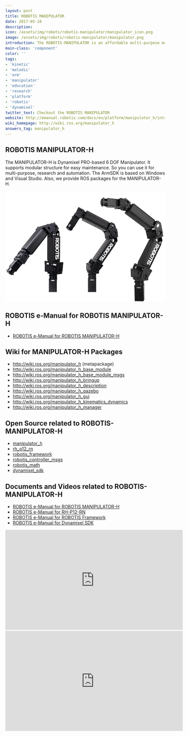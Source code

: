 ```yaml
---
layout: post
title: ROBOTIS MANIPULATOR
date: 2017-05-10
description:
icon: /assets/img/robots/robotis-manipulator/manipulator_icon.png
image: /assets/img/robots/robotis-manipulator/manipulator.png
introduction: The ROBOTIS-MANIPULATOR is an affordable multi-purpose manipulator designed for research and automation.
main-class: 'component'
color: ''
tags:
- 'kinetic'
- 'melodic'
- 'arm'
- 'manipulator'
- 'education'
- 'research'
- 'platform'
- 'robotis'
- 'dynamixel'
twitter_text: Checkout the ROBOTIS MANIPULATOR
website: http://emanual.robotis.com/docs/en/platform/manipulator_h/introduction/
wiki_homepage: http://wiki.ros.org/manipulator_h
answers_tag: manipulator_h
---
```


## ROBOTIS MANIPULATOR-H
The MANIPULATOR-H is Dynamixel PRO-based 6 DOF Manipulator. It supports modular structure for easy maintenance. So you can use it for multi-purpose, research and automation. The ArmSDK is based on Windows and Visual Studio. Also, we provide ROS packages for the MANIPULATOR-H.

![Manipulator Series](/assets/img/robots/robotis-manipulator/manipulator_series.png)

## ROBOTIS e-Manual for ROBOTIS MANIPULATOR-H
- [ROBOTIS e-Manual for ROBOTIS MANIPULATOR-H](http://emanual.robotis.com/docs/en/platform/manipulator_h/introduction/)

## Wiki for MANIPULATOR-H Packages
- http://wiki.ros.org/manipulator_h (metapackage)
- http://wiki.ros.org/manipulator_h_base_module
- http://wiki.ros.org/manipulator_h_base_module_msgs
- http://wiki.ros.org/manipulator_h_bringup
- http://wiki.ros.org/manipulator_h_description
- http://wiki.ros.org/manipulator_h_gazebo
- http://wiki.ros.org/manipulator_h_gui
- http://wiki.ros.org/manipulator_h_kinematics_dynamics
- http://wiki.ros.org/manipulator_h_manager

## Open Source related to ROBOTIS-MANIPULATOR-H
- [manipulator_h](https://github.com/ROBOTIS-GIT/ROBOTIS-MANIPULATOR-H)
- [rh_p12_rn](https://github.com/ROBOTIS-GIT/RH-P12-RN)
- [robotis_framework](https://github.com/ROBOTIS-GIT/ROBOTIS-Framework)
- [robotis_controller_msgs](https://github.com/ROBOTIS-GIT/ROBOTIS-Framework-msgs)
- [robotis_math](https://github.com/ROBOTIS-GIT/ROBOTIS-Math)
- [dynamixel_sdk](https://github.com/ROBOTIS-GIT/DynamixelSDK)

## Documents and Videos related to ROBOTIS-MANIPULATOR-H
- [ROBOTIS e-Manual for ROBOTIS MANIPULATOR-H](http://emanual.robotis.com/docs/en/platform/manipulator_h/introduction/)
- [ROBOTIS e-Manual for RH-P12-RN](http://emanual.robotis.com/docs/en/platform/rh_p12_rn/)
- [ROBOTIS e-Manual for ROBOTIS Framework](http://emanual.robotis.com/docs/en/software/robotis_framework_packages/)
- [ROBOTIS e-Manual for Dynamixel SDK](http://emanual.robotis.com/docs/en/software/dynamixel/dynamixel_sdk/overview/)

<iframe width="560" height="315" src="https://www.youtube-nocookie.com/embed/VHpNbKvo0AE" frameborder="0" allowfullscreen></iframe>

<iframe width="560" height="315" src="https://www.youtube-nocookie.com/embed/Gu9PLb7F_QU" frameborder="0" allowfullscreen></iframe>
